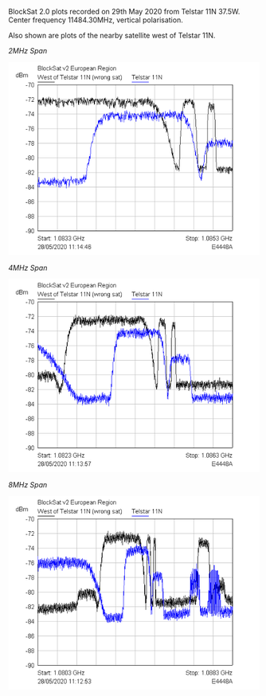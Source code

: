 BlockSat 2.0 plots recorded on 29th May 2020 from Telstar 11N 37.5W. 
Center frequency 11484.30MHz, vertical polarisation. 

Also shown are plots of the nearby satellite west of Telstar 11N. 


*2MHz Span*

![2MHz_span](https://github.com/pikefloyd/BlockSat_Plots/blob/master/20200529/Blocksat_v2_2MHz_BW.png)


*4MHz Span*

![4MHz_span](https://github.com/pikefloyd/BlockSat_Plots/blob/master/20200529/Blocksat_v2_4MHz_BW.png)


*8MHz Span*

![8MHz_span](https://github.com/pikefloyd/BlockSat_Plots/blob/master/20200529/Blocksat_v2_8MHz_BW.png)
